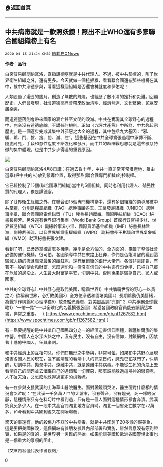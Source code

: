 ###  [:house:返回首頁](https://github.com/ourhimalayas/txt)
---

## 中共病毒就是一款照妖鏡！照出不止WHO還有多家聯合國組織榜上有名
`2020-04-15 21:24 GM30` [轉載自GNews](https://gnews.org/zh-hant/174038/)

**作者：品行**

白宮貿易顧問納瓦洛，直指譚德塞就是中共代理人。不過，被中共掌控的，除了世界衛生組織之外，還有更多。今天就做一個挖掘機，看看聯合國還有那些機構在其中，被中共滲透參與，看看這樣個組織是否還會神就度和保佑呢！

人類走過了漫長的歲月，創造了無數的輝煌，也經歷了數不清的挫折和災難。回顧歷史，人們會發現，社會道德高尚會帶來政治清明、經濟發達、文化繁榮，民眾安居樂業。

而道德墮落則會帶來國家的衰亡甚至文明的毀滅。中共在實現其全球野心的過程中，完全沒有道德底線，不講任何規則。正如《九評共產黨》中所說，中共的起家歷史，是一個逐步完成其集中外邪惡之大全的過程，其中包括九大基因：“邪、騙、煽、鬥、搶、痞、間、滅、控”。這些基因在中共全球擴張過程中承傳不斷、隨處可見，手段和惡性程度不斷強化和發展。而中共的超限戰思想就是這些邪惡特徵的集中體現，也是中共步步得逞的重要原因。

![](https://s3.amazonaws.com/gnews-media-offload/wp-content/uploads/2020/04/15212224/2345%E6%88%AA%E5%9B%BE20200416092130-1.png)

白宮貿易顧問納瓦洛4月8日講：在過去數十年，中共一直非常非常積極地，藉由選舉(把中共的人)放到領導位置，取得那些(聯合國專門組織)的控制權。

它已經控制了15個(聯合國專門組織)當中的5個組織。同時也利用代理人、殖民性質的代理人，像是譚德塞。

除了世界衛生組織之外，在聯合國15個專門機構當中，還有多個組織的領導層被中共掌握，分別是糧農組織（FAO）總幹事屈冬玉、工業發展組織（UNIDO）總幹事李勇、聯合國國際電信聯盟（ITU）秘書長趙厚麟、國際民航組織（ICAO）秘書長柳芳。另外還有世界銀行集團（World Bank Group）首席行政官楊少林、世界貿易組織（WTO）副總幹事易小淮、國際貨幣基金組織（IMF）秘書長林建海、副總裁張濤，以及世界知識產權組織（WIPO）副秘書長王彬穎和世界氣象組織（WMO）助理秘書長張文建。

看到了吧，已滲透掌控這麼多機構，幾乎是全方位的、全方面的，覆蓋了整個社會必備的運行機構。很可怕，各國領導中共在末路上狂奔，你們是否能清醒的看到這毀滅人類的撒旦魔鬼最後的瘋狂呢，還有華爾街的銀行大佬們。各個非豪即貴，有著不一般的使命和財富，怎麼還能和一個沒有信仰的中共進行勾兌呢，已把自己擺在危險的邊沿上，人生最大財富是平安，切割中共。否則後果是毀掉自己、家人或國家。

中共的全球野心1. 中共野心是取代美國，稱霸世界1）中共稱霸世界的野心一以貫之2）欲稱霸世界，必打敗美國3）全方位滲透和圍堵美國4）長期煽動仇美情緒，為戰爭作輿論和心理準備5）放棄韜光養晦，對美國高調“亮劍” 2. 中共稱霸全球戰略1）“一帶一路”──以全球化的名義擴張版圖）希望各國政府官員能去讀讀這本書，非常之重要。 （ [https://www.epochtimes.com/gb/nf1267582.htm](https://www.epochtimes.com/gb/nf1267582.htm) ）

有一點要提醒的是中共拿自己國民四分之一的經濟迫害信仰團體，新疆維爾族的集中營。中國人在水深火熱之中，沒有民主，沒有自由，沒有信仰，封鎖網咯，囚禁著十幾億中國人，任其宰割。

和中共經濟上的互相勾兌，你們在無形之中參與，非常可怕。如果在中共野心展現殘害各國人民的現在，還不能清醒的看清中共的邪惡目的，魔鬼已在敲門了，快清醒，切割中共，拋棄中共，遠離中共，就是遠離中共病毒。不能從生死的角度上去看清自己的問題並去懺悔自己的過錯和一切罪惡，那麼誰能躲過這場神的懲罰呢，人不治天治，又怎麼能躲得過更多的災難呢。

有一位參與支援武漢的上海華山醫院醫生。面對著鏡頭哭泣，醫生面對什麼樣的情況會哭泣呢：“在武漢一千多萬人口的大城市，沒有聲音，沒有燈光，死一樣的沉靜，這種情形只有在科幻片中看到過，只有是一個人面對這種情形都會奔潰。武漢究竟死多少人，在一段中共高官問湖北地方官員時，湖北一個省死亡數字在72萬多，如今看到中共國到處又在開始爆發。

驚天的事還有，他的殺傷力不亞於中共病毒，就是中共印製了20多億的假美金，這是要把美國摧毀，這個網站有參朋友參與內部部署和實施，雖然信息沒有等到證實，如果是的真的，是世界另一災難的開始。如果能讓美國和歐洲各國警惕此事也是一個重大的事項的阻止。

（文章內容僅代表作者觀點）

0
